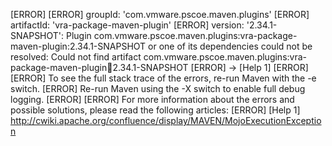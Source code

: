 [ERROR] 
[ERROR] groupId: 'com.vmware.pscoe.maven.plugins'
[ERROR] artifactId: 'vra-package-maven-plugin'
[ERROR] version: '2.34.1-SNAPSHOT': Plugin com.vmware.pscoe.maven.plugins:vra-package-maven-plugin:2.34.1-SNAPSHOT or one of its dependencies could not be resolved: Could not find artifact com.vmware.pscoe.maven.plugins:vra-package-maven-plugin:jar:2.34.1-SNAPSHOT
[ERROR] -> [Help 1]
[ERROR] 
[ERROR] To see the full stack trace of the errors, re-run Maven with the -e switch.
[ERROR] Re-run Maven using the -X switch to enable full debug logging.
[ERROR] 
[ERROR] For more information about the errors and possible solutions, please read the following articles:
[ERROR] [Help 1] http://cwiki.apache.org/confluence/display/MAVEN/MojoExecutionException
